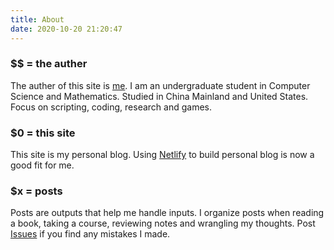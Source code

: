 ```yaml
---
title: About
date: 2020-10-20 21:20:47
---
```

### $$ = the auther

The auther of this site is [me](https://github.com/by-cloud). I am an undergraduate student in Computer Science and Mathematics. Studied in China Mainland and United States. Focus on scripting, coding, research and games.

### $0 = this site

This site is my personal blog. Using [Netlify](https://www.netlify.com/) to build personal blog is now a good fit for me.

### $x = posts

Posts are outputs that help me handle inputs.
I organize posts when reading a book, taking a course, reviewing notes and wrangling my thoughts.
Post [Issues](https://github.com/by-cloud/myblog/issues) if you find any mistakes I made.
